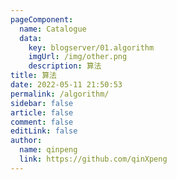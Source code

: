 ```yaml
---
pageComponent:
  name: Catalogue
  data:
    key: blogserver/01.algorithm
    imgUrl: /img/other.png
    description: 算法
title: 算法
date: 2022-05-11 21:50:53
permalink: /algorithm/
sidebar: false
article: false
comment: false
editLink: false
author:
  name: qinpeng
  link: https://github.com/qinXpeng
---
```


